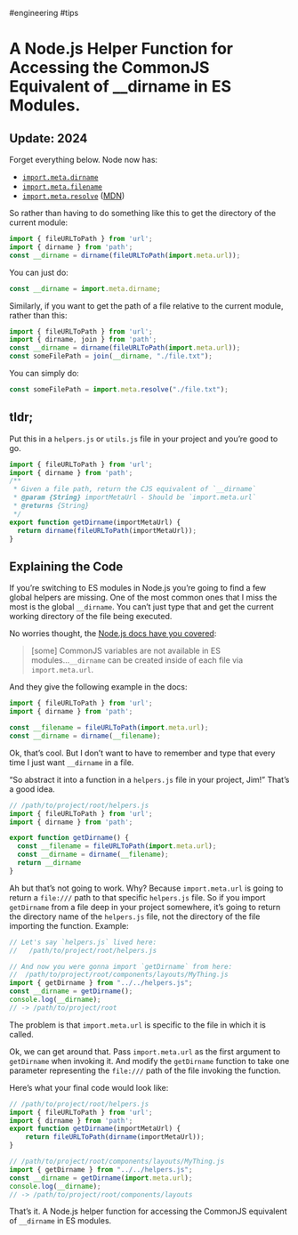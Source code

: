 #engineering #tips

# A Node.js Helper Function for Accessing the CommonJS Equivalent of __dirname in ES Modules.

## Update: 2024

Forget everything below. Node now has:

- [`import.meta.dirname`](https://nodejs.org/api/esm.html#importmetadirname)
- [`import.meta.filename`](https://nodejs.org/api/esm.html#importmetafilename)
- [`import.meta.resolve`](https://nodejs.org/api/esm.html#importmetaresolvespecifier) ([MDN](https://developer.mozilla.org/en-US/docs/Web/JavaScript/Reference/Operators/import.meta/resolve))

So rather than having to do something like this to get the  directory of the current module:

```js
import { fileURLToPath } from 'url';
import { dirname } from 'path';
const __dirname = dirname(fileURLToPath(import.meta.url));
```

You can just do:

```js
const __dirname = import.meta.dirname;
```

Similarly, if you want to get the path of a file relative to the current module, rather than this:

```js
import { fileURLToPath } from 'url';
import { dirname, join } from 'path';
const __dirname = dirname(fileURLToPath(import.meta.url));
const someFilePath = join(__dirname, "./file.txt");
```

You can simply do:

```js
const someFilePath = import.meta.resolve("./file.txt");
```

## tldr;

Put this in a `helpers.js` or `utils.js` file in your project and you’re good to go.

```js
import { fileURLToPath } from 'url';
import { dirname } from 'path';
/**
 * Given a file path, return the CJS equivalent of `__dirname`
 * @param {String} importMetaUrl - Should be `import.meta.url`
 * @returns {String}
 */
export function getDirname(importMetaUrl) {
  return dirname(fileURLToPath(importMetaUrl));
}
```

## Explaining the Code

If you’re switching to ES modules in Node.js you’re going to find a few global helpers are missing. One of the most common ones that I miss the most is the global `__dirname`. You can’t just type that and get the current working directory of the file being executed.

No worries thought, the [Node.js docs have you covered](https://nodejs.org/api/esm.html#esm_no_code_require_code_code_exports_code_code_module_exports_code_code_filename_code_code_dirname_code):

> [some] CommonJS variables are not available in ES modules...`__dirname` can be created inside of each file via `import.meta.url`.

And they give the following example in the docs:

```js
import { fileURLToPath } from 'url';
import { dirname } from 'path';

const __filename = fileURLToPath(import.meta.url);
const __dirname = dirname(__filename);
```

Ok, that’s cool. But I don’t want to have to remember and type that every time I just want `__dirname` in a file.

“So abstract it into a function in a `helpers.js` file in your project, Jim!” That’s a good idea.

```js
// /path/to/project/root/helpers.js
import { fileURLToPath } from 'url';
import { dirname } from 'path';

export function getDirname() {
  const __filename = fileURLToPath(import.meta.url);
  const __dirname = dirname(__filename);
  return __dirname
}
```

Ah but that’s not going to work. Why? Because `import.meta.url` is going to return a `file:///` path to that specific `helpers.js` file. So if you import `getDirname` from a file deep in your project somewhere, it’s going to return the directory name of the `helpers.js` file, not the directory of the file importing the function. Example:

```js
// Let's say `helpers.js` lived here:
//   /path/to/project/root/helpers.js

// And now you were gonna import `getDirname` from here:
//  /path/to/project/root/components/layouts/MyThing.js
import { getDirname } from "../../helpers.js";
const __dirname = getDirname();
console.log(__dirname);
// -> /path/to/project/root
```

The problem is that `import.meta.url` is specific to the file in which it is called.

Ok, we can get around that. Pass `import.meta.url` as the first argument to `getDirname` when invoking it. And modify the `getDirname` function to take one parameter representing the `file:///` path of the file invoking the function.

Here’s what your final code would look like:

```js
// /path/to/project/root/helpers.js
import { fileURLToPath } from 'url';
import { dirname } from 'path';
export function getDirname(importMetaUrl) {
	return fileURLToPath(dirname(importMetaUrl));
}

// /path/to/project/root/components/layouts/MyThing.js
import { getDirname } from "../../helpers.js";
const __dirname = getDirname(import.meta.url);
console.log(__dirname);
// -> /path/to/project/root/components/layouts
```

That’s it. A Node.js helper function for accessing the CommonJS equivalent of `__dirname` in ES modules.
